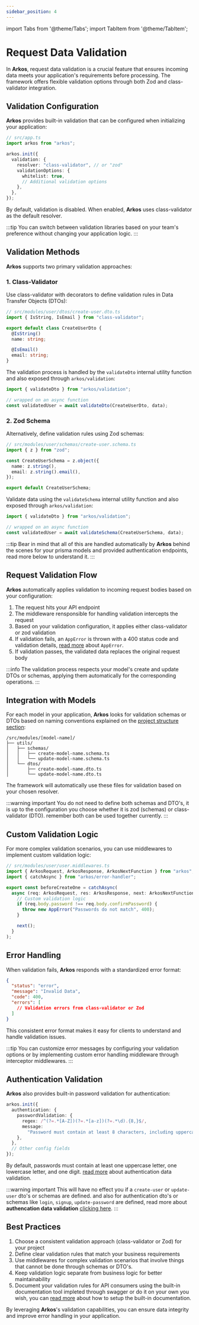```yaml
---
sidebar_position: 4
---
```


import Tabs from '@theme/Tabs';
import TabItem from '@theme/TabItem';

# Request Data Validation

In **Arkos**, request data validation is a crucial feature that ensures incoming data meets your application's requirements before processing. The framework offers flexible validation options through both Zod and class-validator integration.

## Validation Configuration

**Arkos** provides built-in validation that can be configured when initializing your application:

```typescript
// src/app.ts
import arkos from "arkos";

arkos.init({
  validation: {
    resolver: "class-validator", // or "zod"
    validationOptions: {
      whitelist: true,
      // Additional validation options
    },
  },
});
```

By default, validation is disabled. When enabled, **Arkos** uses class-validator as the default resolver.

:::tip
You can switch between validation libraries based on your team's preference without changing your application logic.
:::

## Validation Methods

**Arkos** supports two primary validation approaches:

### 1. Class-Validator

Use class-validator with decorators to define validation rules in Data Transfer Objects (DTOs):

```typescript
// src/modules/user/dtos/create-user.dto.ts
import { IsString, IsEmail } from "class-validator";

export default class CreateUserDto {
  @IsString()
  name: string;

  @IsEmail()
  email: string;
}
```

The validation process is handled by the `validateDto` internal utility function and also exposed through `arkos/validation`:

```ts
import { validateDto } from "arkos/validation";

// wrapped on an async function
const validatedUser = await validateDto(CreateUserDto, data);
```

### 2. Zod Schema

Alternatively, define validation rules using Zod schemas:

```typescript
// src/modules/user/schemas/create-user.schema.ts
import { z } from "zod";

const CreateUserSchema = z.object({
  name: z.string(),
  email: z.string().email(),
});

export default CreateUserSchema;
```

Validate data using the `validateSchema` internal utility function and also exposed through `arkos/validation`:

```typescript
import { validateDto } from "arkos/validation";

// wrapped on an async function
const validatedUser = await validateSchema(CreateUserSchema, data);
```

:::tip
Bear in mind that all of this are handled automatically by **Arkos** behind the scenes for your prisma models and provided authentication endpoints, read more below to understand it.
:::

## Request Validation Flow

**Arkos** automatically applies validation to incoming request bodies based on your configuration:

1. The request hits your API endpoint
2. The middleware rensponsible for handling validation intercepts the request
3. Based on your validation configuration, it applies either class-validator or zod validation
4. If validation fails, an `AppError` is thrown with a 400 status code and validation details, [read more](/docs/api-reference/the-app-error-class) about `AppError`.
5. If validation passes, the validated data replaces the original request body

:::info
The validation process respects your model's create and update DTOs or schemas, applying them automatically for the corresponding operations.
:::

## Integration with Models

For each model in your application, **Arkos** looks for validation schemas or DTOs based on naming conventions explained on the [project structure section](/docs/project-structure):

```
/src/modules/[model-name]/
├── utils/
│   ├── schemas/
│   │   ├── create-model-name.schema.ts
│   │   └── update-model-name.schema.ts
│   └── dtos/
│       ├── create-model-name.dto.ts
│       └── update-model-name.dto.ts
```

The framework will automatically use these files for validation based on your chosen resolver.

:::warning important
You do not need to define both schemas and DTO's, it is up to the configuration you choose whether it is zod (schemas) or class-validator (DTO). remember both can be used together currently.
:::

## Custom Validation Logic

For more complex validation scenarios, you can use middlewares to implement custom validation logic:

```typescript
// src/modules/user/user.middlewares.ts
import { ArkosRequest, ArkosResponse, ArkosNextFunction } from "arkos";
import { catchAsync } from "arkos/error-handler";

export const beforeCreateOne = catchAsync(
  async (req: ArkosRequest, res: ArkosResponse, next: ArkosNextFunction) => {
    // Custom validation logic
    if (req.body.password !== req.body.confirmPassword) {
      throw new AppError("Passwords do not match", 400);
    }

    next();
  }
);
```

## Error Handling

When validation fails, **Arkos** responds with a standardized error format:

```json
{
  "status": "error",
  "message": "Invalid Data",
  "code": 400,
  "errors": [
    // Validation errors from class-validator or Zod
  ]
}
```

This consistent error format makes it easy for clients to understand and handle validation issues.

:::tip
You can customize error messages by configuring your validation options or by implementing custom error handling middleware through interceptor middlewares.
:::

## Authentication Validation

**Arkos** also provides built-in password validation for authentication:

```ts
arkos.init({
  authentication: {
    passwordValidation: {
      regex: /^(?=.*[A-Z])(?=.*[a-z])(?=.*\d).{8,}$/,
      message:
        "Password must contain at least 8 characters, including uppercase, lowercase, and numbers",
    },
  },
  // Other config fields
});
```

By default, passwords must contain at least one uppercase letter, one lowercase letter, and one digit. [read more](/docs/authentication-system/authentication-data-validation) about authentication data validation.

:::warning important
This will have no effect you if a `create-user` or `update-user` dto's or schemas are defined. and also for authentication dto's or schemas like `login`, `signup`, `update-password` are defined, read more about **authencation data validation** [clicking here](/docs/authentication-system/authentication-data-validation).
:::

## Best Practices

1. Choose a consistent validation approach (class-validator or Zod) for your project
2. Define clear validation rules that match your business requirements
3. Use middlewares for complex validation scenarios that involve things that cannot be done through schemas or DTO's.
4. Keep validation logic separate from business logic for better maintainability
5. Document your validation rules for API consumers using the built-in documentation tool impleted through swagger or do it on your own you wish, you can [read more](/docs/core-concepts/built-in-swagger-documenation) about how to setup the built-in documentation.

By leveraging **Arkos**'s validation capabilities, you can ensure data integrity and improve error handling in your application.
